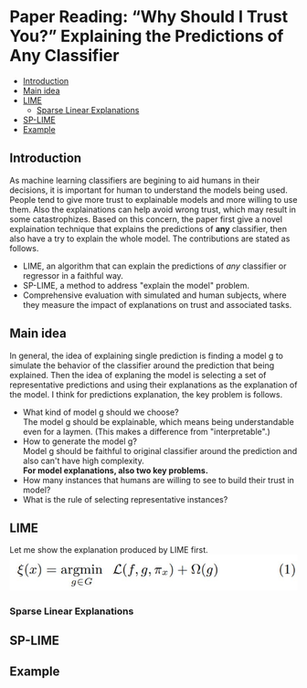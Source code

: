 # Paper Reading: “Why Should I Trust You?” Explaining the Predictions of Any Classifier
- [Introduction](#introduction)
- [Main idea](#main-idea)
- [LIME](#lime)
  - [Sparse Linear Explanations](#sparse-linear-explanations)
- [SP-LIME](#sp-lime)
- [Example](#example)
## Introduction
As machine learning classifiers are begining to aid humans in their decisions, it is important for human to understand the models being used. People tend to give more trust to explainable models and more willing to use them. Also the explainations can help avoid wrong trust, which may result in some catastrophizes. Based on this concern, the paper first give a novel explaination technique that explains the predictions of __any__ classifier, then also have a try to explain the whole model. The contributions are stated as follows.<br>
* LIME, an algorithm that can explain the predictions of _any_ classifier or regressor in a faithful way.<br>
* SP-LIME, a method to address "explain the model" problem.<br>
* Comprehensive evaluation with simulated and human subjects, where they measure the impact of explanations on trust and associated tasks.<br>
## Main idea
  In general, the idea of explaining single prediction is finding a model g to simulate the behavior of the classifier around the prediction that being explained. Then the idea of explaning the model is selecting a set of representative predictions and using their explanations as the explanation of the model. I think for predictions explanation, the key problem is follows.
  * What kind of model g should we choose?<br>
  The model g should be explainable, which means being understandable even for a laymen. (This makes a difference from "interpretable".)<br>
  * How to generate the model g?<br>
  Model g should be faithful to original classifier around the prediction and also can't have high complexity.<br>
__For model explanations, also two key problems.__
  * How many instances that humans are willing to see to build their trust in model?
  * What is the rule of selecting representative instances?
## LIME
Let me show the explanation produced by LIME first.<br>
![](https://github.com/Yuehan717/Explainable-AI/blob/master/Why%20should%20I%20trust%20you%3F/function1.jpg)<br>
### Sparse Linear Explanations

## SP-LIME

## Example
